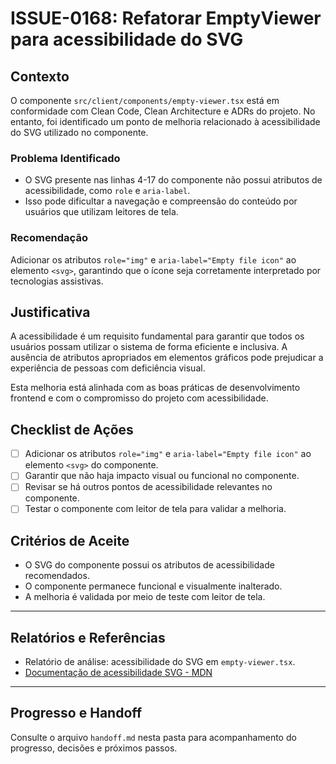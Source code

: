 # ISSUE-0168: Refatorar EmptyViewer para acessibilidade do SVG

## Contexto

O componente `src/client/components/empty-viewer.tsx` está em conformidade com Clean Code, Clean Architecture e ADRs do projeto. No entanto, foi identificado um ponto de melhoria relacionado à acessibilidade do SVG utilizado no componente.

### Problema Identificado

- O SVG presente nas linhas 4-17 do componente não possui atributos de acessibilidade, como `role` e `aria-label`.
- Isso pode dificultar a navegação e compreensão do conteúdo por usuários que utilizam leitores de tela.

### Recomendação

Adicionar os atributos `role="img"` e `aria-label="Empty file icon"` ao elemento `<svg>`, garantindo que o ícone seja corretamente interpretado por tecnologias assistivas.

## Justificativa

A acessibilidade é um requisito fundamental para garantir que todos os usuários possam utilizar o sistema de forma eficiente e inclusiva. A ausência de atributos apropriados em elementos gráficos pode prejudicar a experiência de pessoas com deficiência visual.

Esta melhoria está alinhada com as boas práticas de desenvolvimento frontend e com o compromisso do projeto com acessibilidade.

## Checklist de Ações

- [ ] Adicionar os atributos `role="img"` e `aria-label="Empty file icon"` ao elemento `<svg>` do componente.
- [ ] Garantir que não haja impacto visual ou funcional no componente.
- [ ] Revisar se há outros pontos de acessibilidade relevantes no componente.
- [ ] Testar o componente com leitor de tela para validar a melhoria.

## Critérios de Aceite

- O SVG do componente possui os atributos de acessibilidade recomendados.
- O componente permanece funcional e visualmente inalterado.
- A melhoria é validada por meio de teste com leitor de tela.

---

## Relatórios e Referências

- Relatório de análise: acessibilidade do SVG em `empty-viewer.tsx`.
- [Documentação de acessibilidade SVG - MDN](https://developer.mozilla.org/en-US/docs/Web/SVG/Element/svg#accessibility)

---

## Progresso e Handoff

Consulte o arquivo `handoff.md` nesta pasta para acompanhamento do progresso, decisões e próximos passos.
